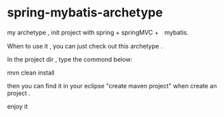 spring-mybatis-archetype
========================

my archetype , init project with spring + springMVC +　mybatis.

When to use it ,
you can just check out this archetype .

In the project dir , type the commond below:

mvn clean install

then you can find it in your eclipse "create maven project" when create an project .

enjoy it 
